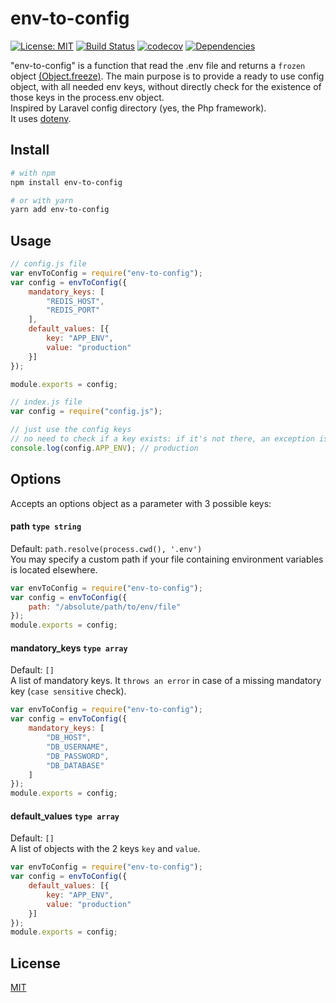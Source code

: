 # env-to-config

[![License: MIT](https://img.shields.io/badge/License-MIT-yellow.svg)](https://opensource.org/licenses/MIT)
[![Build Status](https://travis-ci.org/zsimo/env-to-config.svg?branch=master)](https://travis-ci.org/zsimo/env-to-config)
[![codecov](https://codecov.io/gh/zsimo/env-to-config/branch/master/graph/badge.svg)](https://codecov.io/gh/zsimo/env-to-config)
[![Dependencies](https://david-dm.org/zsimo/env-to-config.svg)](https://david-dm.org/zsimo/env-to-config)
 
"env-to-config" is a function that read the .env file and returns a `frozen` object [(Object.freeze)](https://developer.mozilla.org/en-US/docs/Web/JavaScript/Reference/Global_Objects/Object/freeze).
The main purpose is to provide a ready to use config object, with all needed env keys, without directly check for the existence of those keys in the process.env object.  
Inspired by Laravel config directory (yes, the Php framework).  
It uses [dotenv](https://github.com/motdotla/dotenv).

## Install
```bash
# with npm
npm install env-to-config

# or with yarn
yarn add env-to-config
```

## Usage
```js
// config.js file
var envToConfig = require("env-to-config");
var config = envToConfig({
    mandatory_keys: [
        "REDIS_HOST",
        "REDIS_PORT"
    ],
    default_values: [{
        key: "APP_ENV",
        value: "production"
    }]
});

module.exports = config;
```
```js
// index.js file
var config = require("config.js");

// just use the config keys
// no need to check if a key exists: if it's not there, an exception is thrown 
console.log(config.APP_ENV); // production
```

## Options
Accepts an options object as a parameter with 3 possible keys:
#### path `type string`
Default: `path.resolve(process.cwd(), '.env')`  
You may specify a custom path if your file containing environment variables is located elsewhere.
```js
var envToConfig = require("env-to-config");
var config = envToConfig({
    path: "/absolute/path/to/env/file"
});
module.exports = config;
```
#### mandatory_keys `type array`
Default: `[]`  
A list of mandatory keys. It `throws an error` in case of a missing mandatory key (`case sensitive` check).
```js
var envToConfig = require("env-to-config");
var config = envToConfig({
    mandatory_keys: [
        "DB_HOST",
        "DB_USERNAME",
        "DB_PASSWORD",
        "DB_DATABASE"
    ]
});
module.exports = config;
```
#### default_values `type array`
Default: `[]`  
A list of objects with the 2 keys `key` and `value`.
```js
var envToConfig = require("env-to-config");
var config = envToConfig({
    default_values: [{
        key: "APP_ENV",
        value: "production"
    }]
});
module.exports = config;
```

## License
[MIT](https://github.com/zsimo/env-to-config/blob/master/LICENSE)